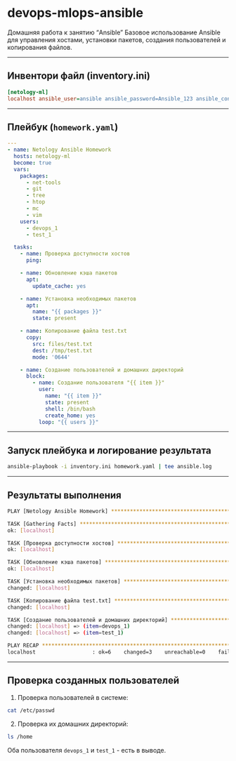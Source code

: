 # devops-mlops-ansible
Домашняя работа к занятию “Ansible”
Базовое использование Ansible для управления хостами, установки пакетов, создания пользователей и копирования файлов.

---

## Инвентори файл (inventory.ini)

```ini
[netology-ml]
localhost ansible_user=ansible ansible_password=Ansible_123 ansible_connection=local ansible_become=yes ansible_become_method=sudo
```

---

## Плейбук (`homework.yaml`)

```yaml
---
- name: Netology Ansible Homework
  hosts: netology-ml
  become: true
  vars:
    packages:
      - net-tools
      - git
      - tree
      - htop
      - mc
      - vim
    users:
      - devops_1
      - test_1

  tasks:
    - name: Проверка доступности хостов
      ping:

    - name: Обновление кэша пакетов
      apt:
        update_cache: yes

    - name: Установка необходимых пакетов
      apt:
        name: "{{ packages }}"
        state: present

    - name: Копирование файла test.txt
      copy:
        src: files/test.txt
        dest: /tmp/test.txt
        mode: '0644'

    - name: Создание пользователей и домашних директорий
      block:
        - name: Создание пользователя "{{ item }}"
          user:
            name: "{{ item }}"
            state: present
            shell: /bin/bash
            create_home: yes
          loop: "{{ users }}"
```

---

## Запуск плейбука и логирование результата

```bash
ansible-playbook -i inventory.ini homework.yaml | tee ansible.log
```

---

## Результаты выполнения

```bash
PLAY [Netology Ansible Homework] *******************************************************************************

TASK [Gathering Facts] *****************************************************************************************
ok: [localhost]

TASK [Проверка доступности хостов] *****************************************************************************
ok: [localhost]

TASK [Обновление кэша пакетов] *********************************************************************************
ok: [localhost]

TASK [Установка необходимых пакетов] ***************************************************************************
changed: [localhost]

TASK [Копирование файла test.txt] ******************************************************************************
changed: [localhost]

TASK [Создание пользователей и домашних директорий] ************************************************************
changed: [localhost] => (item=devops_1)
changed: [localhost] => (item=test_1)

PLAY RECAP *****************************************************************************************************
localhost                  : ok=6    changed=3    unreachable=0    failed=0
```

---

## Проверка созданных пользователей

1. Проверка пользователей в системе:

```bash
cat /etc/passwd 
```

2. Проверка их домашних директорий:

```bash
ls /home
```

Оба пользователя `devops_1` и `test_1` - есть в выводе.


